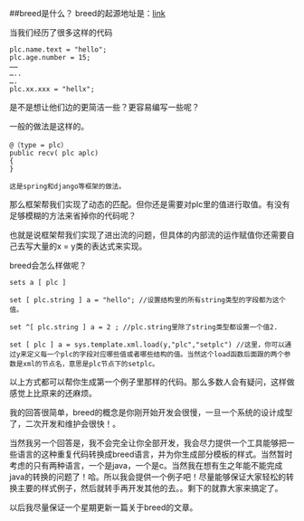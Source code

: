 
##breed是什么？
breed的起源地址是：[link](http://github.com/ttch/breed)

当我们经历了很多这样的代码

	plc.name.text = "hello";
	plc.age.number = 15;
	……
	…..
	….
	plc.xx.xxx = "hellx";
	
是不是想让他们边的更简洁一些？更容易编写一些呢？


一般的做法是这样的。

	@（type = plc）
	public recv( plc aplc)
	{
	}

	这是spring和django等框架的做法。

那么框架帮我们实现了动态的匹配。但你还是需要对plc里的值进行取值。有没有足够模糊的方法来省掉你的代码呢？

也就是说框架帮我们实现了进出流的问题，但具体的内部流的运作赋值你还需要自己去写大量的x = y类的表达式来实现。

breed会怎么样做呢？

	sets a [ plc ]
	
	set [ plc.string ] a = "hello"; //设置结构里的所有string类型的字段都为这个值。
	
	set ^[ plc.string ] a = 2 ; //plc.string里除了string类型都设置一个值2.
	
	set [ plc ] a = sys.template.xml.load(y,"plc","setplc") //这里，你可以通过y来定义每一个plc的字段对应哪些值或者哪些结构的值。当然这个load函数后面跟的两个参数是xml的节点名，意思是plc节点下的setplc。

以上方式都可以帮你生成第一个例子里那样的代码。那么多数人会有疑问，这样做感觉上比原来的还麻烦。

我的回答很简单，breed的概念是你刚开始开发会很慢，一旦一个系统的设计成型了，二次开发和维护会很快！。

当然我另一个回答是，我不会完全让你全部开发，我会尽力提供一个工具能够把一些语言的这种重复代码转换成breed语言，并为你生成部分模板的样式。当然暂时考虑的只有两种语言，一个是java，一个是c。当然我在想有生之年能不能完成java的转换的问题了！哈。所以我会提供一个例子吧！尽量能够保证大家轻松的转换主要的样式例子，然后就转手再开发其他的去。。剩下的就靠大家来搞定了。



以后我尽量保证一个星期更新一篇关于breed的文章。
	
	
	
	


